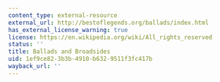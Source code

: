```yaml
---
content_type: external-resource
external_url: http://bestoflegends.org/ballads/index.html
has_external_license_warning: true
license: https://en.wikipedia.org/wiki/All_rights_reserved
status: ''
title: Ballads and Broadsides
uid: 1ef9ce82-3b3b-4910-b632-9511f3fc417b
wayback_url: ''
---
```

